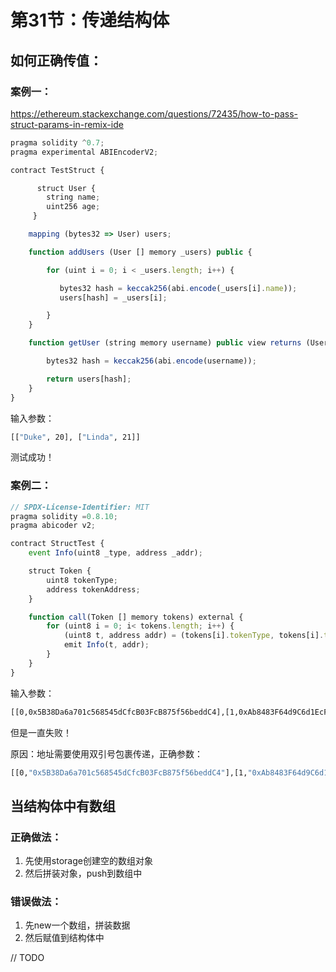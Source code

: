 # 第31节：传递结构体

## 如何正确传值：

### 案例一：

https://ethereum.stackexchange.com/questions/72435/how-to-pass-struct-params-in-remix-ide

```js
pragma solidity ^0.7;
pragma experimental ABIEncoderV2;

contract TestStruct {

      struct User {
        string name;
        uint256 age;
     }

    mapping (bytes32 => User) users;

    function addUsers (User [] memory _users) public {

        for (uint i = 0; i < _users.length; i++) {

           bytes32 hash = keccak256(abi.encode(_users[i].name));
           users[hash] = _users[i];

        }
    }

    function getUser (string memory username) public view returns (User memory) {

        bytes32 hash = keccak256(abi.encode(username));

        return users[hash];
    }
}
```

输入参数：

```sh
[["Duke", 20], ["Linda", 21]]
```

测试成功！

### 案例二：

```js
// SPDX-License-Identifier: MIT
pragma solidity =0.8.10;
pragma abicoder v2;

contract StructTest {
    event Info(uint8 _type, address _addr);

    struct Token {
        uint8 tokenType;
        address tokenAddress;
    }

    function call(Token [] memory tokens) external {
        for (uint8 i = 0; i< tokens.length; i++) {
            (uint8 t, address addr) = (tokens[i].tokenType, tokens[i].tokenAddress);
            emit Info(t, addr);
        }
    }
}
```

输入参数：

```sh
[[0,0x5B38Da6a701c568545dCfcB03FcB875f56beddC4],[1,0xAb8483F64d9C6d1EcF9b849Ae677dD3315835cb2]]
```

但是一直失败！

原因：地址需要使用双引号包裹传递，正确参数：

```sh
[[0,"0x5B38Da6a701c568545dCfcB03FcB875f56beddC4"],[1,"0xAb8483F64d9C6d1EcF9b849Ae677dD3315835cb2"]]
```



## 当结构体中有数组

### 正确做法：

1. 先使用storage创建空的数组对象
2. 然后拼装对象，push到数组中

### 错误做法：

1. 先new一个数组，拼装数据
2. 然后赋值到结构体中

// TODO
